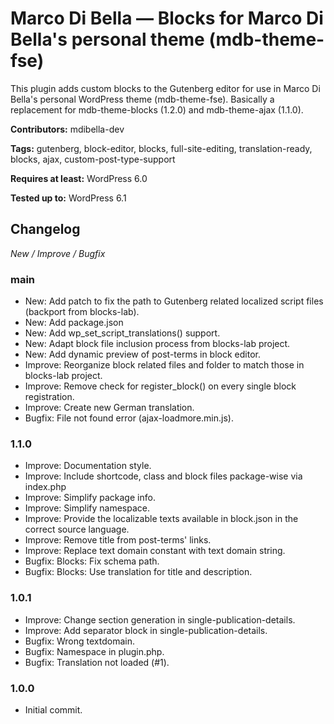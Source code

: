 # Marco Di Bella &mdash; Blocks for Marco Di Bella's personal theme (mdb-theme-fse)
This plugin adds custom blocks to the Gutenberg editor for use in Marco Di Bella's personal WordPress theme (mdb-theme-fse). Basically a replacement for mdb-theme-blocks (1.2.0) and mdb-theme-ajax (1.1.0).

__Contributors:__ mdibella-dev

__Tags:__ gutenberg, block-editor, blocks, full-site-editing, translation-ready, blocks, ajax, custom-post-type-support

__Requires at least:__ WordPress 6.0

__Tested up to:__ WordPress 6.1


## Changelog
*New / Improve / Bugfix*


### main
* New: Add patch to fix the path to Gutenberg related localized script files (backport from blocks-lab).
* New: Add package.json
* New: Add wp_set_script_translations() support.
* New: Adapt block file inclusion process from blocks-lab project.
* New: Add dynamic preview of post-terms in block editor.
* Improve: Reorganize block related files and folder to match those in blocks-lab project.
* Improve: Remove check for register_block() on every single block registration.
* Improve: Create new German translation.
* Bugfix: File not found error (ajax-loadmore.min.js).


### 1.1.0
* Improve: Documentation style.
* Improve: Include shortcode, class and block files package-wise via index.php
* Improve: Simplify package info.
* Improve: Simplify namespace.
* Improve: Provide the localizable texts available in block.json in the correct source language.
* Improve: Remove title from post-terms' links.
* Improve: Replace text domain constant with text domain string.
* Bugfix: Blocks: Fix schema path.
* Bugfix: Blocks: Use translation for title and description.


### 1.0.1
* Improve: Change section generation in single-publication-details.
* Improve: Add separator block in single-publication-details.
* Bugfix: Wrong textdomain.
* Bugfix: Namespace in plugin.php.
* Bugfix: Translation not loaded (#1).


### 1.0.0
* Initial commit.
